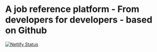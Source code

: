 # A job reference platform - From developers for developers - based on Github

[![Netlify Status](https://api.netlify.com/api/v1/badges/406bfd1b-67a1-404c-8485-000bc186fa55/deploy-status)](https://app.netlify.com/sites/mergerequestdev/deploys)
